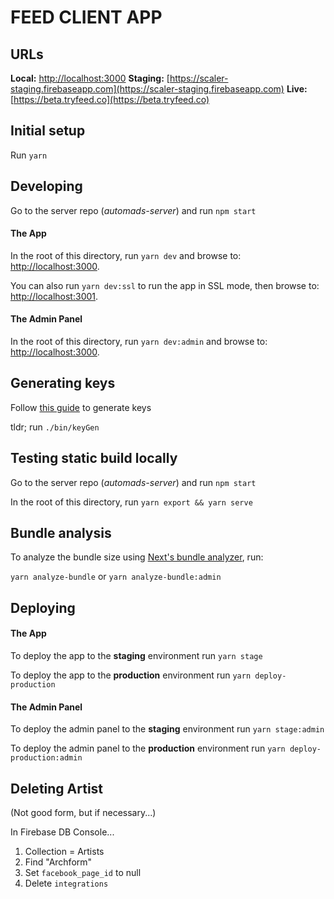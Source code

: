 # FEED CLIENT APP

## URLs

**Local:** [http://localhost:3000](http://localhost:3000)
**Staging:** [https://scaler-staging.firebaseapp.com](https://scaler-staging.firebaseapp.com)
**Live:** [https://beta.tryfeed.co](https://beta.tryfeed.co)

## Initial setup

Run `yarn`


## Developing

Go to the server repo (*automads-server*) and run `npm start`

#### The App

In the root of this directory, run `yarn dev` and browse to: [http://localhost:3000](http://localhost:3000).

You can also run `yarn dev:ssl` to run the app in SSL mode, then browse to: [http://localhost:3001](http://localhost:3001).

#### The Admin Panel

In the root of this directory, run `yarn dev:admin` and browse to: [http://localhost:3000](http://localhost:3000).


## Generating keys

Follow [this guide](https://letsencrypt.org/docs/certificates-for-localhost/) to generate keys

tldr; run `./bin/keyGen`


## Testing static build locally

Go to the server repo (*automads-server*) and run `npm start`

In the root of this directory, run `yarn export && yarn serve`


## Bundle analysis

To analyze the bundle size using [Next's bundle analyzer](https://github.com/zeit/next.js/tree/canary/packages/next-bundle-analyzer), run:

`yarn analyze-bundle` or `yarn analyze-bundle:admin`


## Deploying

#### The App

To deploy the app to the **staging** environment run `yarn stage`

To deploy the app to the **production** environment run `yarn deploy-production`

#### The Admin Panel

To deploy the admin panel to the **staging** environment run `yarn stage:admin`

To deploy the admin panel to the **production** environment run `yarn deploy-production:admin`


## Deleting Artist

(Not good form, but if necessary...)

In Firebase DB Console...

1. Collection = Artists
2. Find "Archform"
3. Set `facebook_page_id` to null
4. Delete `integrations`